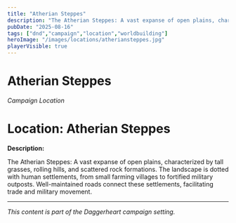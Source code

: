 ```yaml
---
title: "Atherian Steppes"
description: "The Atherian Steppes: A vast expanse of open plains, characterized by tall grasses, rolling hills, and scattered rock formations."
pubDate: "2025-08-16"
tags: ["dnd","campaign","location","worldbuilding"]
heroImage: "/images/locations/atheriansteppes.jpg"
playerVisible: true
---
```

# Atherian Steppes

*Campaign Location*

# Location: Atherian Steppes

**Description:**

The Atherian Steppes: A vast expanse of open plains, characterized by tall grasses, rolling hills, and scattered rock formations. The landscape is dotted with human settlements, from small farming villages to fortified military outposts. Well-maintained roads connect these settlements, facilitating trade and military movement.

---

*This content is part of the Daggerheart campaign setting.*
